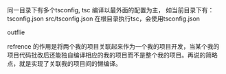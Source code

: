 同一目录下有多个tsconfig, tsc 编译以最外面的配置为主，
如当前目录下有：
tsconfig.json
src/tsconfig.json
在根目录执行tsc，会使用tsconfig.json

outflie


refrence 的作用是将两个我的项目关联起来作为一个我的项目开发，当某个我的项目代码批改后还能独自编译相应的我的项目而不是整个我的项目。再说的简略点，就是实现了关联我的项目间的懒编译。